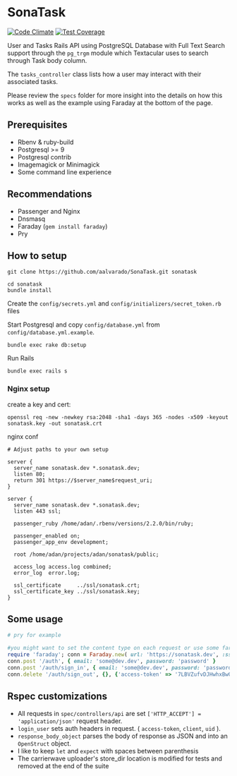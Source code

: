 # SonaTask
[![Code Climate](https://codeclimate.com/github/aalvarado/SonaTask/badges/gpa.svg)](https://codeclimate.com/github/aalvarado/SonaTask)
[![Test Coverage](https://codeclimate.com/github/aalvarado/SonaTask/badges/coverage.svg)](https://codeclimate.com/github/aalvarado/SonaTask)

User and Tasks Rails API using PostgreSQL Database with Full Text Search support through the `pg_trgm` module which Textacular uses to search through Task body column.

The `tasks_controller` class lists how a user may interact with their associated tasks. 

Please review the `specs` folder for more insight into the details on how this works as well as the example using Faraday at the bottom of the page.

## Prerequisites

- Rbenv & ruby-build
- Postgresql >= 9
- Postgresql contrib
- Imagemagick or Minimagick
- Some command line experience

## Recommendations

- Passenger and Nginx
- Dnsmasq
- Faraday (`gem install faraday`)
- Pry

## How to setup

```
git clone https://github.com/aalvarado/SonaTask.git sonatask

cd sonatask
bundle install
```

Create the `config/secrets.yml` and `config/initializers/secret_token.rb` files

Start Postgresql and copy `config/database.yml` from `config/database.yml.example`.

`bundle exec rake db:setup`

Run Rails

`bundle exec rails s`

### Nginx setup

create a key and cert:

```
openssl req -new -newkey rsa:2048 -sha1 -days 365 -nodes -x509 -keyout sonatask.key -out sonatask.crt
```

nginx conf

```
# Adjust paths to your own setup

server {
  server_name sonatask.dev *.sonatask.dev;
  listen 80;
  return 301 https://$server_name$request_uri;
}

server {
  server_name sonatask.dev *.sonatask.dev;
  listen 443 ssl;

  passenger_ruby /home/adan/.rbenv/versions/2.2.0/bin/ruby;

  passenger_enabled on;
  passenger_app_env development;

  root /home/adan/projects/adan/sonatask/public;

  access_log access.log combined;
  error_log  error.log;

  ssl_certificate     ../ssl/sonatask.crt;
  ssl_certificate_key ../ssl/sonatask.key;
}
```

## Some usage


```ruby
# pry for example

#you might want to set the content type on each request or use some faraday middle ware
require 'faraday'; conn = Faraday.new( url: 'https://sonatask.dev', :ssl => {:verify => false } ) { |f| f.request :url_encoded; f.response :logger;  f.adapter Faraday.default_adapter }
conn.post '/auth', { email: 'some@dev.dev', password: 'password' }
conn.post '/auth/sign_in', { email: 'some@dev.dev', password: 'password' }
conn.delete '/auth/sign_out', {}, {'access-token' => '7LBVZufvDJHwhxBwQFf31w', 'uid' => 'some@dev.dev', 'client' => '8IOJ4Uv1pVUUxQWay-MNLg' }
```
## Rspec customizations

- All requests in `spec/controllers/api` are set `['HTTP_ACCEPT'] = 'application/json'` request header.
- `login_user` sets auth headers in request. ( `access-token`, `client`, `uid` ).
- `response_body_object` parses the body of response as JSON and into an `OpenStruct` object.
- I like to keep `let` and `expect` with spaces between parenthesis
- The carrierwave uploader's store_dir location is modified for tests and removed at the end of the suite

